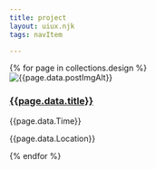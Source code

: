 ```yaml
---
title: project
layout: uiux.njk
tags: navItem

---
```

<main class="uiux">{% for page in collections.design %}
     <div class="pjcard">
        <a href="/#"></a>
       <img src="/images/{{page.data.postImg}}" alt="{{page.data.postImgAlt}}">
       <div class="card_text">
         <h3> <a href="{{page.url}}">{{page.data.title}}</a></h3> 
        <p>{{page.data.Time}} </p>
       <p>{{page.data.Location}}<p> 
         </div>
      </div>{% endfor %}
     
   </main>